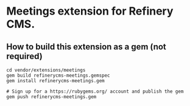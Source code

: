 # Meetings extension for Refinery CMS.

## How to build this extension as a gem (not required)

    cd vendor/extensions/meetings
    gem build refinerycms-meetings.gemspec
    gem install refinerycms-meetings.gem

    # Sign up for a https://rubygems.org/ account and publish the gem
    gem push refinerycms-meetings.gem
